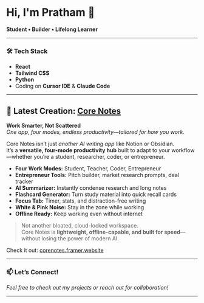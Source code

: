 # Hi, I'm Pratham 👋

**Student • Builder • Lifelong Learner**

---

### 🛠️ Tech Stack
- **React**
- **Tailwind CSS**
- **Python**
- Coding on **Cursor IDE** & **Claude Code**

---

## 🚀 Latest Creation: [Core Notes](https://corenotes.framer.website/)
**Work Smarter, Not Scattered**  
*One app, four modes, endless productivity—tailored for how you work.*

Core Notes isn’t just *another AI writing app* like Notion or Obsidian.  
It’s a **versatile, four-mode productivity hub** built to adapt to your workflow—whether you’re a student, researcher, coder, or entrepreneur.

- **Four Work Modes:** Student, Teacher, Coder, Entrepreneur  
- **Entrepreneur Tools:** Pitch builder, market research prompts, deal tracker  
- **AI Summarizer:** Instantly condense research and long notes  
- **Flashcard Generator:** Turn study material into quick recall cards  
- **Focus Tab:** Timer, stats, and distraction-free writing  
- **White & Pink Noise:** Stay in the zone while working  
- **Offline Ready:** Keep working even without internet

> Not another bloated, cloud-locked workspace.  
> Core Notes is **lightweight, offline-capable, and built for speed**—without losing the power of modern AI.

Check it out: [corenotes.framer.website](https://corenotes.framer.website/)

---

### 📫 Let’s Connect!
*Feel free to check out my projects or reach out for collaboration!*

---

<!--
**Pratham14767/Pratham14767** is a ✨ special ✨ repository because its `README.md` (this file) appears on your GitHub profile.
-->
